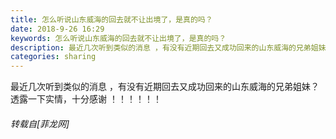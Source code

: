 ```yaml
---
title: 怎么听说山东威海的回去就不让出境了，是真的吗？
date: 2018-9-26 16:29
keywords: 怎么听说山东威海的回去就不让出境了，是真的吗？
description: 最近几次听到类似的消息 ，有没有近期回去又成功回来的山东威海的兄弟姐妹？透露一下实情，十分感谢 ！！！！！！
categories: sharing
---
```

<td class="t_f" id="postmessage_1884113">

最近几次听到类似的消息 ，有没有近期回去又成功回来的山东威海的兄弟姐妹？透露一下实情，十分感谢 ！！！！！！</td>
###### 转载自[菲龙网]